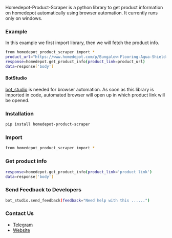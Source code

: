 Homedepot-Product-Scraper is a python library to get product information on homedepot automatically using browser automation. 
It currently runs only on windows.

### Example
In this example we first import library, then we will fetch the product info.
```sh
from homedepot_product_scraper import *
product_url="https://www.homedepot.com/p/Bungalow-Flooring-Aqua-Shield-Diamonds-23-in-x-35-in-PET-Polyester-Door-Mat-Charcoal-844540023/202581527"
response=homedepot.get_product_info(product_link=product_url)
data=response['body']
```

#### BotStudio
[bot_studio](https://pypi.org/project/bot_studio/) is needed for browser automation. As soon as this library is imported in code, automated browser will open up in which product link will be opened.


### Installation

```sh
pip install homedepot-product-scraper
```

### Import
```sh
from homedepot_product_scraper import *
```

### Get product info
```sh
response=homedepot.get_product_info(product_link='product link')
data=response['body']
```

### Send Feedback to Developers
```sh
bot_studio.send_feedback(feedback="Need help with this ......")
```

### Contact Us
* [Telegram](https://t.me/datakund)
* [Website](https://datakund.com)

